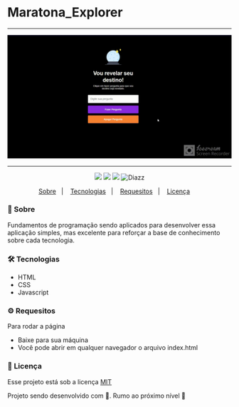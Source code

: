 # Maratona_Explorer

***

<p align="center">
    <img src="https://raw.githubusercontent.com/wevdiaz/Maratona_Explorer/main/img/maratonaExplorer.gif">
</p>

***

 <p align="center">  
      <a>
          <img src="https://img.shields.io/github/repo-size/wevdiaz/Maratona_Explorer?color=%237158e2">        
      </a>  
      <a>
          <img src="https://img.shields.io/github/license/wevdiaz/Maratona_Explorer?color=%237158e2">        
      </a>      
      <a>
          <img src="https://img.shields.io/github/languages/count/wevdiaz/Maratona_Explorer?color=%237158e2">       
      </a>      
      <a>          
          <img alt="Diazz" src="https://img.shields.io/badge/made%20by-Diazz-Maratona_Explorer?color=%237158e2"> 
      </a>      
  </p> 

<p align="center">
    <a href="#speech_balloon-sobre">Sobre</a>&nbsp;&nbsp;&nbsp;|&nbsp;&nbsp;&nbsp;
    <a href="#hammer_and_wrench-tecnologias">Tecnologias</a>&nbsp;&nbsp;&nbsp;|&nbsp;&nbsp;&nbsp;
    <a href="#gear-requesitos">Requesitos</a>&nbsp;&nbsp;&nbsp;|&nbsp;&nbsp;&nbsp;
    <a href="#scroll-licença">Licença</a>&nbsp;&nbsp;&nbsp;&nbsp;&nbsp;&nbsp;    
</p>

### :speech_balloon: Sobre
Fundamentos de programação sendo aplicados para desenvolver essa aplicação simples, mas excelente para reforçar a base de conhecimento sobre cada tecnologia.
 
 ### :hammer_and_wrench: Tecnologias
 
 * HTML
 * CSS
 * Javascript

### :gear: Requesitos

Para rodar a página

* Baixe para sua máquina
* Você pode abrir em qualquer navegador o arquivo index.html

### :scroll: Licença

Esse projeto está sob a licença [MIT](https://github.com/wevdiaz/Maratona_Explorer/blob/main/LICENSE)

Projeto sendo desenvolvido com :blue_heart:. Rumo ao próximo nível :rocket: 
